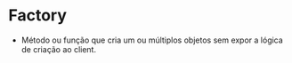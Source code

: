 # Factory

- Método ou função que cria um ou múltiplos objetos sem expor a lógica de criação ao client.
